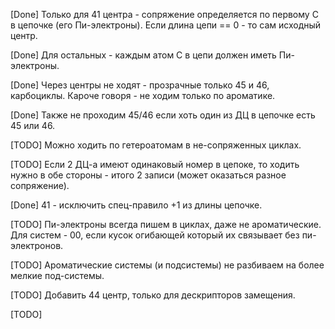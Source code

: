 [Done] Только для 41 центра - сопряжение определяется по первому C в цепочке (его Пи-электроны). Если длина цепи == 0 - то сам исходный центр.

[Done] Для остальных - каждым атом С в цепи должен иметь Пи-электроны.

[Done] Через центры не ходят - прозрачные только 45 и 46, карбоциклы. Кароче говоря - не ходим только по ароматике. 

[Done] Также не проходим 45/46 если хоть один из ДЦ в цепочке есть 45 или 46.

[TODO] Можно ходить по гетероатомам в не-сопряженных циклах.

[TODO] Если 2 ДЦ-а имеют одинаковый номер в цепоке, то ходить нужно в обе стороны - итого 2 записи (может оказаться разное сопряжение).

[Done] 41 - исключить спец-правило +1 из длины цепочке.

[TODO] Пи-электроны всегда пишем в циклах, даже не ароматические. Для систем - 00, если кусок огибающей который их связывает без пи-электронов.

[TODO] Ароматические системы (и подсистемы) не разбиваем на более мелкие под-системы.


[TODO] Добавить 44 центр, только для дескрипторов замещения.

[TODO] 